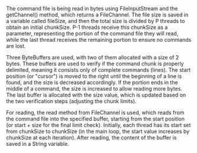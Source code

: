 The command file is being read in bytes using FileInputStream and the getChannel() method, which returns a FileChannel. The file size is saved in a variable called fileSize, and then the total size is divided by P threads to obtain an initial chunkSize. P-1 threads receive this chunkSize as a parameter, representing the portion of the command file they will read, while the last thread receives the remaining portion to ensure no commands are lost.

Three ByteBuffers are used, with two of them allocated with a size of 2 bytes. These buffers are used to verify if the command chunk is properly delimited, meaning it consists only of complete commands (lines). The start position (or "cursor") is moved to the right until the beginning of a line is found, and the size is decreased accordingly. If the portion ends in the middle of a command, the size is increased to allow reading more bytes. The last buffer is allocated with the size value, which is updated based on the two verification steps (adjusting the chunk limits).

For reading, the read method from FileChannel is used, which reads from the command file into the specified buffer, starting from the start position (or start + size for the final limit check). Initially, each thread has its start set from chunkSize to chunkSize (in the main loop, the start value increases by chunkSize at each iteration). After reading, the content of the buffer is saved in a String variable.